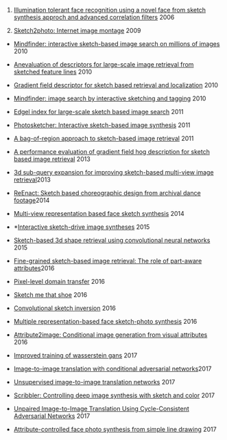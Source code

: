 1. [Illumination tolerant face recognition using a novel face from sketch synthesis approch and advanced correlation filters](http://xueshu.baidu.com/s?wd=paperuri%3A%28ad3d031446de898e507c7c7de4cec572%29&filter=sc_long_sign&sc_ks_para=q%3DIllumination%20Tolerant%20Face%20Recognition%20Using%20a%20Novel%20Face%20From%20Sketch%20Synthesis%20Approach%20and%20Advanced%20Correlation%20Filters&sc_us=5368160525585343042&tn=SE_baiduxueshu_c1gjeupa&ie=utf-8) 2006

2. [Sketch2photo: Internet image montage](http://orca.cf.ac.uk/45692/1/a124-chen.pdf) 2009

- [Mindfinder: interactive sketch-based image search on millions of images](http://xueshu.baidu.com/s?wd=Mindfinder%3A+interactive+sketch-based+image+search+on+millions+of+images&tn=SE_baiduxueshu_c1gjeupa&cl=3&ie=utf-8&bs=Edgel+index+for+large-scale+sketch+based+image+search&f=8&rsv_bp=1&rsv_sug2=1&sc_f_para=sc_tasktype%3D%7BfirstSimpleSearch%7D&rsv_n=2) 2010

- [Anevaluation of descriptors for large-scale image retrieval from sketched feature lines](http://xueshu.baidu.com/s?wd=Anevaluation+of+descriptors+for+large-scale+image+retrieval+from+sketched+feature+lines&tn=SE_baiduxueshu_c1gjeupa&cl=3&ie=utf-8&bs=Mindfinder%3A+interactive+sketch-based+image+search+on+millions+of+images&f=8&rsv_bp=1&rsv_sug2=1&sc_f_para=sc_tasktype%3D%7BfirstSimpleSearch%7D&rsv_n=2) 2010

- [Gradient field descriptor for sketch based retrieval and localization](http://xueshu.baidu.com/s?wd=Gradient+field+descriptor+for+sketch+based+retrieval+and+localization&tn=SE_baiduxueshu_c1gjeupa&cl=3&ie=utf-8&bs=Improved+training+of+wasserstein+gans&f=8&rsv_bp=1&rsv_sug2=1&sc_f_para=sc_tasktype%3D%7BfirstSimpleSearch%7D&rsv_n=2) 2010

- [Mindfinder: image search by interactive sketching and tagging](http://xueshu.baidu.com/s?wd=Mindfinder%3A+image+search+by+interactive+sketching+and+tagging&tn=SE_baiduxueshu_c1gjeupa&cl=3&ie=utf-8&bs=paperuri%3A%281481c44fdbcefa36c1a6acedcad6c604%29&f=8&rsv_bp=1&rsv_sug2=1&sc_f_para=sc_tasktype%3D%7BfirstSimpleSearch%7D&rsv_n=2) 2010

- [Edgel index for large-scale sketch based image search](http://xueshu.baidu.com/s?wd=Edgel+index+for+large-scale+sketch+based+image+search&tn=SE_baiduxueshu_c1gjeupa&cl=3&ie=utf-8&bs=Sketch2photo%3A+Internet+image+montage&f=8&rsv_bp=1&rsv_sug2=1&sc_f_para=sc_tasktype%3D%7BfirstSimpleSearch%7D&rsv_n=2) 2011



- [Photosketcher: Interactive sketch-based image synthesis](http://xueshu.baidu.com/s?wd=Photosketcher%3A+Interactive+sketch-based+image+synthesis&tn=SE_baiduxueshu_c1gjeupa&cl=3&ie=utf-8&bs=Anevaluation+of+descriptors+for+large-scale+image+retrieval+from+sketched+fe&f=8&rsv_bp=1&rsv_sug2=0&sc_f_para=sc_tasktype%3D%7BfirstSimpleSearch%7D&rsv_n=2) 2011

- [A bag-of-region approach to sketch-based image retrieval](http://xueshu.baidu.com/s?wd=A+bag-of-region+approach+to+sketch-based+image+retrieval&tn=SE_baiduxueshu_c1gjeupa&cl=3&ie=utf-8&bs=paperuri%3A%280f8ecbb356489b04052e96ad7f78d3f4%29&f=8&rsv_bp=1&rsv_sug2=0&sc_f_para=sc_tasktype%3D%7BfirstSimpleSearch%7D&rsv_n=2) 2011

- [A performance evaluation of gradient field hog description for sketch based image retrieval](http://xueshu.baidu.com/s?wd=paperuri%3A%280f8ecbb356489b04052e96ad7f78d3f4%29&filter=sc_long_sign&sc_ks_para=q%3DA%20performance%20evaluation%20of%20gradient%20field%20HOG%20descriptor%20for%20sketch%20based%20image%20retrieval%20%E2%98%86&sc_us=2918633580718865183&tn=SE_baiduxueshu_c1gjeupa&ie=utf-8) 2013

- [3d sub-query expansion for improving sketch-based multi-view image retrieval](http://xueshu.baidu.com/s?wd=3d+subquery+expansion+for+improving+sketch-based+multi-view+image+retrieval&tn=SE_baiduxueshu_c1gjeupa&cl=3&ie=utf-8&bs=Fine-grained+sketch-based+image+retrieval%3A+The+role+of+part-aware+attributes&f=8&rsv_bp=1&rsv_sug2=1&sc_f_para=sc_tasktype%3D%7BfirstSimpleSearch%7D&rsv_n=2)2013

- [ReEnact: Sketch based choreographic design from archival dance footage](http://xueshu.baidu.com/s?wd=Sketch+based+choreographic+design+from+archival+dance+footage&tn=SE_baiduxueshu_c1gjeupa&cl=3&ie=utf-8&bs=Image-to-image+translation+with+conditional+adversarial+networks&f=8&rsv_bp=1&rsv_sug2=1&sc_f_para=sc_tasktype%3D%7BfirstSimpleSearch%7D&rsv_n=2)2014

- [Multi-view representation based face sketch synthesis](http://xueshu.baidu.com/s?wd=Multi-view+representation+based+face+sketch+synthesis&tn=SE_baiduxueshu_c1gjeupa&cl=3&ie=utf-8&bs=Multiple+representation-based+face+sketch-photo+synthesis&f=8&rsv_bp=1&rsv_sug2=1&sc_f_para=sc_tasktype%3D%7BfirstSimpleSearch%7D&rsv_n=2) 2014

- *[Interactive sketch-drive image syntheses](http://xueshu.baidu.com/s?wd=paperuri%3A%281481c44fdbcefa36c1a6acedcad6c604%29&filter=sc_long_sign&sc_ks_para=q%3DInteractive%20Sketch%E2%80%90Driven%20Image%20Synthesis&sc_us=11863810056934778276&tn=SE_baiduxueshu_c1gjeupa&ie=utf-8) 2015

- [Sketch-based 3d shape retrieval using convolutional neural networks](http://xueshu.baidu.com/s?wd=Sketch-based+3d+shape+retrieval+using+convolutional+neural+networks&tn=SE_baiduxueshu_c1gjeupa&cl=3&ie=utf-8&bs=Mindfinder%3A+image+search+by+interactive+sketching+and+tagging&f=8&rsv_bp=1&rsv_sug2=1&sc_f_para=sc_tasktype%3D%7BfirstSimpleSearch%7D&rsv_n=2) 2015

- [Fine-grained sketch-based image retrieval: The role of part-aware attributes](http://xueshu.baidu.com/s?wd=Fine-grained+sketch-based+image+retrieval%3A+The+role+of+part-aware+attributes&tn=SE_baiduxueshu_c1gjeupa&cl=3&ie=utf-8&bs=Sketch+based+choreographic+design+from+archival+dance+footage&f=8&rsv_bp=1&rsv_sug2=1&sc_f_para=sc_tasktype%3D%7BfirstSimpleSearch%7D&rsv_n=2)2016

- [Pixel-level domain transfer](http://xueshu.baidu.com/s?wd=paperuri%3A%28f0b66150c199e5597318a5f355823f23%29&filter=sc_long_sign&sc_ks_para=q%3DPixel-Level%20Domain%20Transfer&sc_us=13432833586852786798&tn=SE_baiduxueshu_c1gjeupa&ie=utf-8) 2016

- [Sketch me that shoe](http://xueshu.baidu.com/s?wd=paperuri%3A%28a05ce16be82145600668c843ed9344e0%29&filter=sc_long_sign&sc_ks_para=q%3DSketch%20Me%20That%20Shoe&sc_us=&tn=SE_baiduxueshu_c1gjeupa&ie=utf-8) 2016

- [Convolutional sketch inversion](http://xueshu.baidu.com/s?wd=paperuri%3A%28ae69763dafd2367123e73d8aebf5626a%29&filter=sc_long_sign&sc_ks_para=q%3DConvolutional%20Sketch%20Inversion&sc_us=10939853274832756280&tn=SE_baiduxueshu_c1gjeupa&ie=utf-8) 2016

- [Multiple representation-based face sketch-photo synthesis](http://xueshu.baidu.com/s?wd=Multiple+representation-based+face+sketch-photo+synthesis&tn=SE_baiduxueshu_c1gjeupa&cl=3&ie=utf-8&bs=paperuri%3A%28ad3d031446de898e507c7c7de4cec572%29&f=8&rsv_bp=1&rsv_sug2=1&sc_f_para=sc_tasktype%3D%7BfirstSimpleSearch%7D&rsv_n=2) 2016

- [Attribute2image: Conditional image generation from visual attributes]() 2016

- [Improved training of wasserstein gans](http://xueshu.baidu.com/s?wd=Improved+training+of+wasserstein+gans&tn=SE_baiduxueshu_c1gjeupa&cl=3&ie=utf-8&bs=Photosketcher%3A+Interactive+sketch-based+image+synthesis&f=8&rsv_bp=1&rsv_sug2=0&sc_f_para=sc_tasktype%3D%7BfirstSimpleSearch%7D&rsv_n=2) 2017

- [Image-to-image translation with conditional adversarial networks](http://xueshu.baidu.com/s?wd=Image-to-image+translation+with+conditional+adversarial+networks&tn=SE_baiduxueshu_c1gjeupa&cl=3&ie=utf-8&bs=A+bag-of-region+approach+to+sketch-based+image+retrieval&f=8&rsv_bp=1&rsv_sug2=1&sc_f_para=sc_tasktype%3D%7BfirstSimpleSearch%7D&rsv_n=2)2017

- [Unsupervised image-to-image translation networks](http://xueshu.baidu.com/s?wd=Unsupervised+image-to-image+translation+networks&tn=SE_baiduxueshu_c1gjeupa&cl=3&ie=utf-8&bs=3d+subquery+expansion+for+improving+sketch-based+multi-view+image+retrieval&f=8&rsv_bp=1&rsv_sug2=0&sc_f_para=sc_tasktype%3D%7BfirstSimpleSearch%7D&rsv_n=2) 2017

- [Scribbler: Controlling deep image synthesis with sketch and color](http://xueshu.baidu.com/s?wd=Scribbler%3A+Controlling+deep+image+synthesis+with+sketch+and+color&tn=SE_baiduxueshu_c1gjeupa&cl=3&ie=utf-8&bs=Unsupervised+image-to-image+translation+networks&f=8&rsv_bp=1&rsv_sug2=1&sc_f_para=sc_tasktype%3D%7BfirstSimpleSearch%7D&rsv_n=2) 2017

- [Unpaired Image-to-Image Translation Using Cycle-Consistent Adversarial Networks](http://xueshu.baidu.com/s?wd=Unpaired+Image-to-Image+Translation+Using+Cycle-Consistent+Adversarial+Networks&tn=SE_baiduxueshu_c1gjeupa&cl=3&ie=utf-8&bs=paperuri%3A%28a05ce16be82145600668c843ed9344e0%29&f=8&rsv_bp=1&rsv_sug2=1&sc_f_para=sc_tasktype%3D%7BfirstSimpleSearch%7D&rsv_n=2) 2017

- [Attribute-controlled face photo synthesis from simple line drawing](http://xueshu.baidu.com/s?wd=Attribute-controlled+face+photo+synthesis+from+simple+line+drawing&tn=SE_baiduxueshu_c1gjeupa&cl=3&ie=utf-8&bs=paperuri%3A%28ae69763dafd2367123e73d8aebf5626a%29&f=8&rsv_bp=1&rsv_sug2=1&sc_f_para=sc_tasktype%3D%7BfirstSimpleSearch%7D&rsv_n=2) 2017














